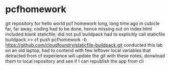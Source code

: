 # pcfhomework
git repository for hello world pcf homework
long, long time ago in cubicle far, far away, coding had to be done, hence missing out on index.html
included blank staticfile, did not pull buildpack
had to explicitly call staticfile buildpack >> cf push pcfhomework -b https://github.com/cloudfoundry/staticfile-buildpack.git
conducted this lab on an old laptop, had to contend with few leftover local variables that detracted from cf experience
will update the git with these notes, donwload them to local repository and see if I can republish the app from cli
